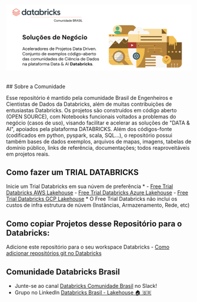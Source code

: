 <!--
**Databricks-BR/Databricks-BR** is a ✨ _special_ ✨ repository because its `README.md` (this file) appears on your GitHub profile.
-->


<a href="https://databricks.com/try-databricks"><img src='https://github.com/Databricks-BR/Databricks-BR/raw/main/images/databricks_solucoes_negocio.png'></img></a>

<br>
## Sobre a Comunidade

Esse repositório é mantido pela comunidade Brasil de Engenheiros e Cientistas de Dados da Databricks, além de muitas contribuições de entusiastas Databricks.  Os projetos são construídos em código aberto (OPEN SOURCE), com Notebooks funcionais voltados a problemas do negócio (casos de uso), visando facilitar e acelerar as soluções de "DATA & AI", apoiados pela plataforma DATABRICKS.   Além dos códigos-fonte (codificados em python, pyspark, scala, SQL...), o repositório possui também bases de dados exemplos, arquivos de mapas, imagens, tabelas de domínio público, links de referência, documentações; todos reaproveitáveis em projetos reais.


## Como fazer um TRIAL DATABRICKS

Inicie um Trial Databricks em sua núvem de preferência *
    - [Free Trial Databricks AWS Lakehouse](https://databricks.com/try-databricks)
    - [Free Trial Databricks Azure Lakehouse](https://databricks.com/try-databricks)
    - [Free Trial Databricks GCP Lakehouse](https://databricks.com/try-databricks)
    * O Free Trial Databricks não inclui os custos de infra estrutura de núvem (Instâncias, Armazenamento, Rede, etc)
    
## Como copiar Projetos desse Repositório para o Databricks:

Adicione este repositório para o seu workspace Databricks
    - [Como adicionar repositórios git no Databricks](https://docs.databricks.com/repos/work-with-notebooks-other-files.html)

## Comunidade Databricks Brasil

- Junte-se ao canal [Databricks Comunidade Brasil](https://bit.ly/databricks-slack-br) no Slack!
- Grupo no LinkedIn [Databricks Brasil - Lakehouse 🏠 🇧🇷](https://www.linkedin.com/groups/14100135/)


